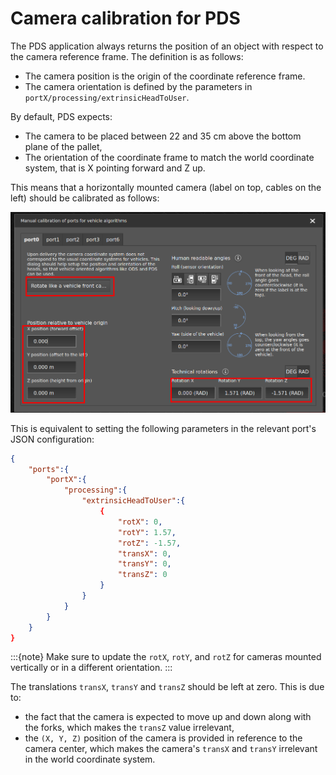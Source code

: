 # Camera calibration for PDS

The PDS application always returns the position of an object with respect to the camera reference frame.
The definition is as follows:
+ The camera position is the origin of the coordinate reference frame.
+ The camera orientation is defined by the parameters in `portX/processing/extrinsicHeadToUser`.

By default, PDS expects:
- The camera to be placed between 22 and 35 cm above the bottom plane of the pallet,
- The orientation of the coordinate frame to match the world coordinate system, that is X pointing forward and Z up.

This means that a horizontally mounted camera (label on top, cables on the left) should be calibrated as follows:  

![Calibration for a PDS camera](resources/calibration.png)

This is equivalent to setting the following parameters in the relevant port's JSON configuration:
```json
{
    "ports":{
        "portX":{
            "processing":{
                "extrinsicHeadToUser":{
                    {
                        "rotX": 0,
                        "rotY": 1.57,
                        "rotZ": -1.57,
                        "transX": 0,
                        "transY": 0,
                        "transZ": 0
                    }
                }
            }
        }
    }
}
```
:::{note}
Make sure to update the `rotX`, `rotY`, and `rotZ` for cameras mounted vertically or in a different orientation.
:::

The translations `transX`, `transY` and `transZ` should be left at zero. This is due to:
- the fact that the camera is expected to move up and down along with the forks, which makes the `transZ` value irrelevant,
- the `(X, Y, Z)` position of the camera is provided in reference to the camera center, which makes the camera's `transX` and `transY` irrelevant in the world coordinate system.
